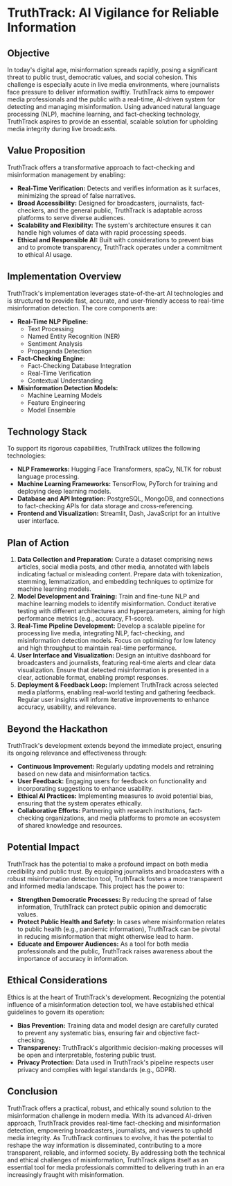 # **TruthTrack: AI Vigilance for Reliable Information**

## **Objective**

In today's digital age, misinformation spreads rapidly, posing a significant threat to public trust, democratic values, and social cohesion. This challenge is especially acute in live media environments, where journalists face pressure to deliver information swiftly. TruthTrack aims to empower media professionals and the public with a real-time, AI-driven system for detecting and managing misinformation. Using advanced natural language processing (NLP), machine learning, and fact-checking technology, TruthTrack aspires to provide an essential, scalable solution for upholding media integrity during live broadcasts.

## **Value Proposition**

TruthTrack offers a transformative approach to fact-checking and misinformation management by enabling:

- **Real-Time Verification:** Detects and verifies information as it surfaces, minimizing the spread of false narratives.
- **Broad Accessibility:** Designed for broadcasters, journalists, fact-checkers, and the general public, TruthTrack is adaptable across platforms to serve diverse audiences.
- **Scalability and Flexibility:** The system's architecture ensures it can handle high volumes of data with rapid processing speeds.
- **Ethical and Responsible AI:** Built with considerations to prevent bias and to promote transparency, TruthTrack operates under a commitment to ethical AI usage.

## **Implementation Overview**

TruthTrack's implementation leverages state-of-the-art AI technologies and is structured to provide fast, accurate, and user-friendly access to real-time misinformation detection. The core components are:

- **Real-Time NLP Pipeline:**
    - Text Processing
    - Named Entity Recognition (NER)
    - Sentiment Analysis
    - Propaganda Detection
- **Fact-Checking Engine:**
    - Fact-Checking Database Integration
    - Real-Time Verification
    - Contextual Understanding
- **Misinformation Detection Models:**
    - Machine Learning Models
    - Feature Engineering
    - Model Ensemble

## **Technology Stack**

To support its rigorous capabilities, TruthTrack utilizes the following technologies:

- **NLP Frameworks:** Hugging Face Transformers, spaCy, NLTK for robust language processing.
- **Machine Learning Frameworks:** TensorFlow, PyTorch for training and deploying deep learning models.
- **Database and API Integration:** PostgreSQL, MongoDB, and connections to fact-checking APIs for data storage and cross-referencing.
- **Frontend and Visualization:** Streamlit, Dash, JavaScript for an intuitive user interface.

## **Plan of Action**

1. **Data Collection and Preparation:** Curate a dataset comprising news articles, social media posts, and other media, annotated with labels indicating factual or misleading content. Prepare data with tokenization, stemming, lemmatization, and embedding techniques to optimize for machine learning models.
2. **Model Development and Training:** Train and fine-tune NLP and machine learning models to identify misinformation. Conduct iterative testing with different architectures and hyperparameters, aiming for high performance metrics (e.g., accuracy, F1-score).
3. **Real-Time Pipeline Development:** Develop a scalable pipeline for processing live media, integrating NLP, fact-checking, and misinformation detection models. Focus on optimizing for low latency and high throughput to maintain real-time performance.
4. **User Interface and Visualization:** Design an intuitive dashboard for broadcasters and journalists, featuring real-time alerts and clear data visualization. Ensure that detected misinformation is presented in a clear, actionable format, enabling prompt responses.
5. **Deployment & Feedback Loop:** Implement TruthTrack across selected media platforms, enabling real-world testing and gathering feedback. Regular user insights will inform iterative improvements to enhance accuracy, usability, and relevance.

## **Beyond the Hackathon**

TruthTrack's development extends beyond the immediate project, ensuring its ongoing relevance and effectiveness through:

- **Continuous Improvement:** Regularly updating models and retraining based on new data and misinformation tactics.
- **User Feedback:** Engaging users for feedback on functionality and incorporating suggestions to enhance usability.
- **Ethical AI Practices:** Implementing measures to avoid potential bias, ensuring that the system operates ethically.
- **Collaborative Efforts:** Partnering with research institutions, fact-checking organizations, and media platforms to promote an ecosystem of shared knowledge and resources.

## **Potential Impact**

TruthTrack has the potential to make a profound impact on both media credibility and public trust. By equipping journalists and broadcasters with a robust misinformation detection tool, TruthTrack fosters a more transparent and informed media landscape. This project has the power to:

- **Strengthen Democratic Processes:** By reducing the spread of false information, TruthTrack can protect public opinion and democratic values.
- **Protect Public Health and Safety:** In cases where misinformation relates to public health (e.g., pandemic information), TruthTrack can be pivotal in reducing misinformation that might otherwise lead to harm.
- **Educate and Empower Audiences:** As a tool for both media professionals and the public, TruthTrack raises awareness about the importance of accuracy in information.

## **Ethical Considerations**

Ethics is at the heart of TruthTrack's development. Recognizing the potential influence of a misinformation detection tool, we have established ethical guidelines to govern its operation:

- **Bias Prevention:** Training data and model design are carefully curated to prevent any systematic bias, ensuring fair and objective fact-checking.
- **Transparency:** TruthTrack's algorithmic decision-making processes will be open and interpretable, fostering public trust.
- **Privacy Protection:** Data used in TruthTrack's pipeline respects user privacy and complies with legal standards (e.g., GDPR).

## **Conclusion**

TruthTrack offers a practical, robust, and ethically sound solution to the misinformation challenge in modern media. With its advanced AI-driven approach, TruthTrack provides real-time fact-checking and misinformation detection, empowering broadcasters, journalists, and viewers to uphold media integrity. As TruthTrack continues to evolve, it has the potential to reshape the way information is disseminated, contributing to a more transparent, reliable, and informed society. By addressing both the technical and ethical challenges of misinformation, TruthTrack aligns itself as an essential tool for media professionals committed to delivering truth in an era increasingly fraught with misinformation.
